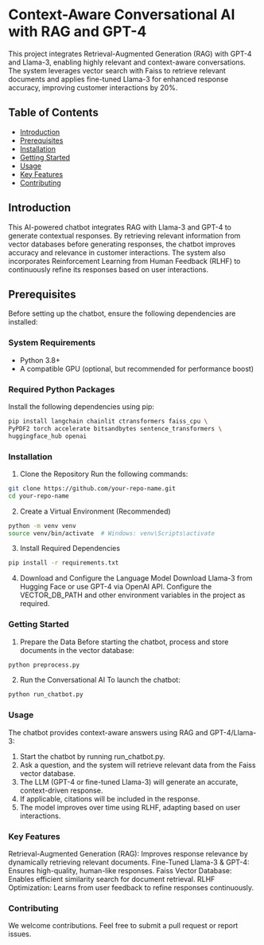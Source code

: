 # Context-Aware Conversational AI with RAG and GPT-4  

This project integrates Retrieval-Augmented Generation (RAG) with GPT-4 and Llama-3, enabling highly relevant and context-aware conversations. The system leverages vector search with Faiss to retrieve relevant documents and applies fine-tuned Llama-3 for enhanced response accuracy, improving customer interactions by 20%.  

## Table of Contents  
- [Introduction](#introduction)  
- [Prerequisites](#prerequisites)  
- [Installation](#installation)  
- [Getting Started](#getting-started)  
- [Usage](#usage)  
- [Key Features](#key-features)  
- [Contributing](#contributing)  

## Introduction  
This AI-powered chatbot integrates RAG with Llama-3 and GPT-4 to generate contextual responses. By retrieving relevant information from vector databases before generating responses, the chatbot improves accuracy and relevance in customer interactions. The system also incorporates Reinforcement Learning from Human Feedback (RLHF) to continuously refine its responses based on user interactions.  

## Prerequisites  
Before setting up the chatbot, ensure the following dependencies are installed:  

### System Requirements  
- Python 3.8+  
- A compatible GPU (optional, but recommended for performance boost)  

### Required Python Packages  
Install the following dependencies using pip:  

```bash
pip install langchain chainlit ctransformers faiss_cpu \
PyPDF2 torch accelerate bitsandbytes sentence_transformers \
huggingface_hub openai
```

### Installation
1. Clone the Repository
Run the following commands:

```bash
git clone https://github.com/your-repo-name.git  
cd your-repo-name  
```

2. Create a Virtual Environment (Recommended)
```bash
python -m venv venv  
source venv/bin/activate  # Windows: venv\Scripts\activate  
```

3. Install Required Dependencies

```bash
pip install -r requirements.txt  
```

4. Download and Configure the Language Model
Download Llama-3 from Hugging Face or use GPT-4 via OpenAI API.
Configure the VECTOR_DB_PATH and other environment variables in the project as required.

### Getting Started
1. Prepare the Data
Before starting the chatbot, process and store documents in the vector database:

```bash
python preprocess.py
```

2. Run the Conversational AI
To launch the chatbot:

```bash
python run_chatbot.py
```

### Usage
The chatbot provides context-aware answers using RAG and GPT-4/Llama-3:

1. Start the chatbot by running run_chatbot.py.
2. Ask a question, and the system will retrieve relevant data from the Faiss vector database.
3. The LLM (GPT-4 or fine-tuned Llama-3) will generate an accurate, context-driven response.
4. If applicable, citations will be included in the response.
5. The model improves over time using RLHF, adapting based on user interactions.

### Key Features
Retrieval-Augmented Generation (RAG): Improves response relevance by dynamically retrieving relevant documents.
Fine-Tuned Llama-3 & GPT-4: Ensures high-quality, human-like responses.
Faiss Vector Database: Enables efficient similarity search for document retrieval.
RLHF Optimization: Learns from user feedback to refine responses continuously.

### Contributing
We welcome contributions. Feel free to submit a pull request or report issues.

